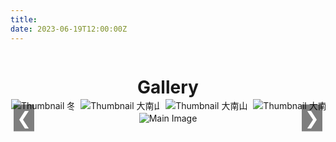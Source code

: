 ```yaml
---
title:
date: 2023-06-19T12:00:00Z
---
```


<style>
    h1 {
        text-align: center;
        margin-bottom: 1px;
    }

    .gallery {
        display: flex;
        flex-direction: column;
        align-items: center;
    }

    .gallery-thumbnails {
        display: flex;
        justify-content: start; /* 修改为start以确保从头开始排列 */
        gap: 10px;
        overflow-x: auto;
        white-space: nowrap;
        width: 100%;
        padding: 1px;
        box-sizing: border-box; /* 确保padding和内容一起计算宽度 */
    }

    .thumbnail-container {
        display: inline-block;
        cursor: pointer;
        position: relative;
        pointer-events: none;
    }

    .thumbnail-container img {
        max-width: 150px;
        max-height: 100px;
        width: auto;
        height: auto;
        transition: transform 0.3s, border 0.3s;
        pointer-events: auto;
    }

    .thumbnail-container img:hover {
        transform: scale(1.1);
        border: none;
    }

    .gallery-main {
        width: 100%;
        max-width: 100%;
        text-align: center;
        position: relative;
        margin-top: 1px;
    }

    .gallery-main img {
        max-width: 100%;
        max-height: 100%;
        height: auto;
        border: none;
        transition: opacity 1s ease-in-out;
    }

    .gallery-nav {
        position: absolute;
        top: 50%;
        transform: translateY(-50%);
        background-color: rgba(0, 0, 0, 0.5);
        color: white;
        border: none;
        font-size: 2em;
        padding: 5px;
        cursor: pointer;
        z-index: 1;
    }

    .gallery-nav.left {
        left: 5px;
    }

    .gallery-nav.right {
        right: 5px;
    }

    .gallery-thumbnails::-webkit-scrollbar {
        height: 8px;
    }

    .gallery-thumbnails::-webkit-scrollbar-thumb {
        background: #888;
        border-radius: 4px;
    }

    .gallery-thumbnails::-webkit-scrollbar-thumb:hover {
        background: #555;
    }

    .gallery-thumbnails::-webkit-scrollbar-track {
        background: #f1f1f1;
    }
</style>

<div class="gallery">
    <h1>Gallery</h1>
    <div class="gallery-thumbnails">
        <div class="thumbnail-container" onclick="showImage(1, true)">
            <img src="/images/冬至.jpg" alt="Thumbnail 冬至">
        </div>
        <div class="thumbnail-container" onclick="showImage(11, true)">
            <img src="/images/大南山_1.jpg" alt="Thumbnail 大南山_1">
        </div>
        <div class="thumbnail-container" onclick="showImage(12, true)">
            <img src="/images/大南山_2.jpg" alt="Thumbnail 大南山_2">
        </div>
        <div class="thumbnail-container" onclick="showImage(13, true)">
            <img src="/images/大南山_3.jpg" alt="Thumbnail 大南山_3">
        </div>
        <div class="thumbnail-container" onclick="showImage(14, true)">
            <img src="/images/大南山_4.jpg" alt="Thumbnail 大南山_4">
        </div>
        <div class="thumbnail-container" onclick="showImage(15, true)">
            <img src="/images/大南山_5.jpg" alt="Thumbnail 大南山_5">
        </div>
        <div class="thumbnail-container" onclick="showImage(16, true)">
            <img src="/images/大南山_6.jpg" alt="Thumbnail 大南山_6">
        </div>
    </div>
    <div class="gallery-main">
        <button class="gallery-nav left" onclick="showPreviousImage()">&#10094;</button>
        <img src="/images/冬至.jpg" alt="Main Image" id="mainImage">
        <button class="gallery-nav right" onclick="showNextImage()">&#10095;</button>
    </div>
</div>

<script>
    const images = [
        { src: '/images/冬至.jpg' },
        { src: '/images/大南山_1.jpg' },
        { src: '/images/大南山_2.jpg' },
        { src: '/images/大南山_3.jpg' },
        { src: '/images/大南山_4.jpg' },
        { src: '/images/大南山_5.jpg' },
        { src: '/images/大南山_6.jpg' },
    ];

    let currentIndex = 0;
    let autoSwitchInterval;
    const transitionTime = 1000; // 1 second
    const quickTransitionTime = 500; // 0.5 second
    const autoSwitchDelay = 5000; // 自动切换间隔（5秒）

    // 显示指定图像并应用平滑过渡
    function showImage(index, quick = false) {
        currentIndex = index;
        const mainImage = document.getElementById('mainImage');

        if (quick) {
            mainImage.style.transition = `opacity ${quickTransitionTime}ms ease-in-out`;
        } else {
            mainImage.style.transition = `opacity ${transitionTime}ms ease-in-out`;
        }

        mainImage.style.opacity = 0;

        setTimeout(() => {
            mainImage.src = images[index].src;
            mainImage.style.opacity = 1;
        }, quick ? quickTransitionTime : transitionTime);

        resetAutoSwitch();  // 用户点击时重启计时器
    }

    // 显示下一个图像
    function showNextImage() {
        currentIndex = (currentIndex + 1) % images.length;
        showImage(currentIndex, true);
    }

    // 显示上一个图像
    function showPreviousImage() {
        currentIndex = (currentIndex - 1 + images.length) % images.length;
        showImage(currentIndex, true);
    }

    // 启动自动切换图像
    function autoSwitchImages() {
        autoSwitchInterval = setInterval(showNextImage, autoSwitchDelay); // 每5秒自动切换
    }

    // 重置自动切换计时器
    function resetAutoSwitch() {
        clearInterval(autoSwitchInterval);  // 清除当前的定时器
        autoSwitchImages();  // 重新启动自动切换
    }

    // 页面加载完成后启动自动切换
    document.addEventListener('DOMContentLoaded', () => {
        autoSwitchImages();  // 页面加载后启动自动切换
    });
</script>

